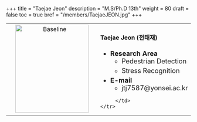 +++
title = "Taejae Jeon"
description = "M.S/Ph.D 13th"
weight = 80
draft = false
toc = true
bref = "/members/TaejaeJEON.jpg"
+++

<table>
    <tr>
       <td width="280" align="center" valign="top">
          <img alt="Baseline" width="200px" height="240" src="/members/TaejaeJEON.jpg">
       </td>
       <td>
            <h4>Taejae Jeon (전태재)</h4>
            <ul class="member_info">
                <li style="font-size: 18px"><b>Research Area</b>
                    <ul class="interest">
                        <li style="margin-bottom: 5px">Pedestrian Detection</li>
                        <li style="margin-bottom: 5px">Stress Recognition</li>
                    </ul>
                </li>
                <li style="font-size: 18px"><b>E-mail</b>
                    <ul>
                        <li style="margin-bottom: 5px">jtj7587@yonsei.ac.kr</li>
                    </ul>
                </li>
            </ul>
            
         </td>
    </tr>
</table>